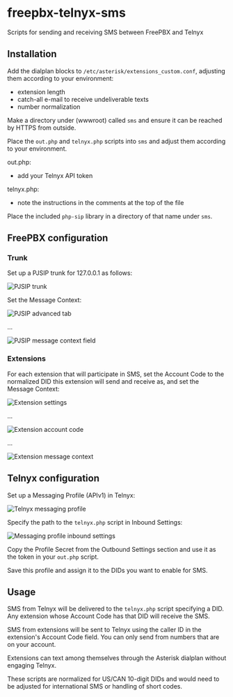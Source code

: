 # freepbx-telnyx-sms
Scripts for sending and receiving SMS between FreePBX and Telnyx

## Installation

Add the dialplan blocks to `/etc/asterisk/extensions_custom.conf`, adjusting them according to your environment:
* extension length
* catch-all e-mail to receive undeliverable texts
* number normalization

Make a directory under (wwwroot) called `sms` and ensure it can be reached by HTTPS from outside.

Place the `out.php` and `telnyx.php` scripts into `sms` and adjust them according to your environment.

out.php:
* add your Telnyx API token

telnyx.php:
* note the instructions in the comments at the top of the file

Place the included `php-sip` library in a directory of that name under `sms`.

## FreePBX configuration

### Trunk
Set up a PJSIP trunk for 127.0.0.1 as follows:

![PJSIP trunk](https://user-images.githubusercontent.com/5303782/105723214-85843f80-5ef4-11eb-94e1-6e38e35e448b.png)

Set the Message Context:

![PJSIP advanced tab](https://user-images.githubusercontent.com/5303782/105723266-96cd4c00-5ef4-11eb-856c-a9640a2f7a1e.png)

...

![PJSIP message context field](https://user-images.githubusercontent.com/5303782/105723305-a0ef4a80-5ef4-11eb-82ba-1be9766a9e9e.png)

### Extensions
For each extension that will participate in SMS, set the Account Code to the normalized DID this extension will send and receive as, and set the Message Context:

![Extension settings](https://user-images.githubusercontent.com/5303782/105723337-ab114900-5ef4-11eb-99d0-333328a07479.png)

...

![Extension account code](https://user-images.githubusercontent.com/5303782/105723364-b2385700-5ef4-11eb-9332-f533f1317dc7.png)

...

![Extension message context](https://user-images.githubusercontent.com/5303782/105723387-b8c6ce80-5ef4-11eb-887c-34201324a265.png)


## Telnyx configuration

Set up a Messaging Profile (APIv1) in Telnyx:

![Telnyx messaging profile](https://user-images.githubusercontent.com/5303782/105724305-b4e77c00-5ef5-11eb-846d-8b58e958b14b.png)

Specify the path to the `telnyx.php` script in Inbound Settings:

![Messaging profile inbound settings](https://user-images.githubusercontent.com/5303782/105724385-cf215a00-5ef5-11eb-8b28-0cfd1feaa182.png)

Copy the Profile Secret from the Outbound Settings section and use it as the token in your `out.php` script.

Save this profile and assign it to the DIDs you want to enable for SMS.

## Usage

SMS from Telnyx will be delivered to the `telnyx.php` script specifying a DID. Any extension whose Account Code has that DID will receive the SMS. 

SMS from extensions will be sent to Telnyx using the caller ID in the extension's Account Code field. You can only send from numbers that are on your account.

Extensions can text among themselves through the Asterisk dialplan without engaging Telnyx. 

These scripts are normalized for US/CAN 10-digit DIDs and would need to be adjusted for international SMS or handling of short codes.
